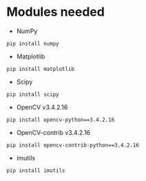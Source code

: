 # Modules needed
- NumPy
```
pip install numpy
```
- Matplotlib
```
pip install matplotlib
```
- Scipy
```
pip install scipy
```
- OpenCV v3.4.2.16
```
pip install opencv-python==3.4.2.16
```
- OpenCV-contrib v3.4.2.16
```
pip install opencv-contrib-python==3.4.2.16
```
- imutils
```
pip install imutils
```
